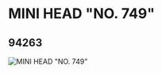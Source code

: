 # MINI HEAD "NO. 749"
## 94263
![MINI HEAD "NO. 749"](https://lc-www-live-s.legocdn.com/media/bricks/5/2/4613922.jpg)